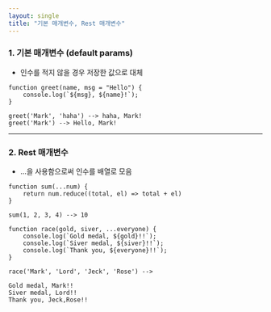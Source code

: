 ```yaml
---
layout: single
title: "기본 매개변수, Rest 매개변수"
---
```


### 1. 기본 매개변수 (default params)   
- 인수를 적지 않을 경우 저장한 값으로 대체

```
function greet(name, msg = "Hello") {
    console.log(`${msg}, ${name}!`);
}

greet('Mark', 'haha') --> haha, Mark!   
greet('Mark') --> Hello, Mark!   
```

***

### 2.  Rest 매개변수   
- ...을 사용함으로써 인수를 배열로 모음

```
function sum(...num) {
    return num.reduce((total, el) => total + el)
}

sum(1, 2, 3, 4) --> 10
```

```
function race(gold, siver, ...everyone) {
    console.log(`Gold medal, ${gold}!!`);
    console.log(`Siver medal, ${siver}!!`);
    console.log(`Thank you, ${everyone}!!`);
}

race('Mark', 'Lord', 'Jeck', 'Rose') -->

Gold medal, Mark!!
Siver medal, Lord!!
Thank you, Jeck,Rose!!
```
